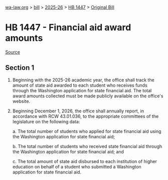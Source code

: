 [wa-law.org](/) > [bill](/bill/) > [2025-26](/bill/2025-26/) > [HB 1447](/bill/2025-26/hb/1447/) > [Original Bill](/bill/2025-26/hb/1447/1/)

# HB 1447 - Financial aid award amounts

[Source](http://lawfilesext.leg.wa.gov/biennium/2025-26/Pdf/Bills/House%20Bills/1447.pdf)

## Section 1
1. Beginning with the 2025-26 academic year, the office shall track the amount of state aid awarded to each student who receives funds through the Washington application for state financial aid. The total award amounts collected must be made publicly available on the office's website.

2. Beginning December 1, 2026, the office shall annually report, in accordance with RCW 43.01.036, to the appropriate committees of the legislature on the following data:

    a. The total number of students who applied for state financial aid using the Washington application for state financial aid;

    b. The total number of students who received state financial aid through the Washington application for state financial aid; and

    c. The total amount of state aid disbursed to each institution of higher education on behalf of a student who submitted a Washington application for state financial aid.
